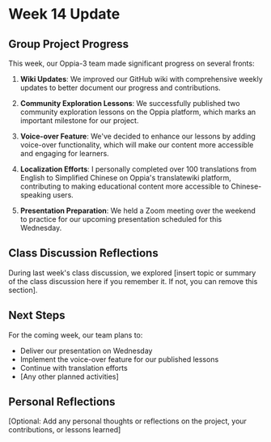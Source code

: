 # Week 14 Update

## Group Project Progress

This week, our Oppia-3 team made significant progress on several fronts:

1. **Wiki Updates**: We improved our GitHub wiki with comprehensive weekly updates to better document our progress and contributions.

2. **Community Exploration Lessons**: We successfully published two community exploration lessons on the Oppia platform, which marks an important milestone for our project.

3. **Voice-over Feature**: We've decided to enhance our lessons by adding voice-over functionality, which will make our content more accessible and engaging for learners.

4. **Localization Efforts**: I personally completed over 100 translations from English to Simplified Chinese on Oppia's translatewiki platform, contributing to making educational content more accessible to Chinese-speaking users.

5. **Presentation Preparation**: We held a Zoom meeting over the weekend to practice for our upcoming presentation scheduled for this Wednesday.

## Class Discussion Reflections

During last week's class discussion, we explored [insert topic or summary of the class discussion here if you remember it. If not, you can remove this section].

## Next Steps

For the coming week, our team plans to:

- Deliver our presentation on Wednesday
- Implement the voice-over feature for our published lessons
- Continue with translation efforts
- [Any other planned activities]

## Personal Reflections

[Optional: Add any personal thoughts or reflections on the project, your contributions, or lessons learned]
